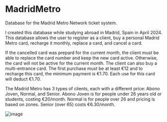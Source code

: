 # MadridMetro
Database for the Madrid Metro Network ticket system.

I created this database while studying abroad in Madrid, Spain in April 2024. This database allows the user to register as a client, buy a personal Madrid Metro card, recharge it monthly, replace a card, and cancel a card.

If the cancelled card was prepard for the current month, the client must be able to replace the card number and keep the new card active. Otherwise, the card will not be active for the current month. 
The client can also buy a multi-entrance card. The first purchase must be at least €12 and to recharge this card, the minimum payment is €1.70. Each use for this card will deduct €1.70. 

The Madrid Metro has 3 types of clients, each with a different price: Abono Joven, Normal, and Senior. Abono Joven is for people under 26 years old or students, costing €20/month. Normal is for people over 26 and pricing is based on zones. Senior (over 65) costs €6.30/month. 

![image](https://github.com/user-attachments/assets/58b7ac3c-7c58-4a21-b795-7befe8697cd7)
